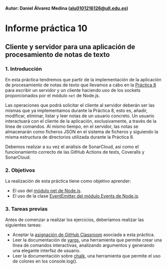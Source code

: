 **Autor: Daniel Álvarez Medina (alu0101216126@ull.edu.es)**

# Informe práctica 10
## Cliente y servidor para una aplicación de procesamiento de notas de texto

### 1. Introducción

En esta práctica tendremos que partir de la implementación de la aplicación de procesamiento de notas de texto que llevamos a cabo en la [Práctica 8](https://ull-esit-inf-dsi-2021.github.io/ull-esit-inf-dsi-20-21-prct08-filesystem-notes-app-alu0101216126/) para escribir un servidor y un cliente haciendo uso de los sockets proporcionados por el módulo `net` de Node.js.

Las operaciones que podrá solicitar el cliente al servidor deberán ser las mismas que ya implementamos durante la Práctica 8, esto es, añadir, modificar, eliminar, listar y leer notas de un usuario concreto. Un usuario interactuará con el cliente de la aplicación, exclusivamente, a través de la línea de comandos. Al mismo tiempo, en el servidor, las notas se almacenarán como ficheros JSON en el sistema de ficheros y siguiendo la misma estructura de directorios utilizada durante la Práctica 8.

Debemos realizar a su vez el análisis de SonarCloud, así como el funcionamiento correcto de las GitHub Actions de tests, Coveralls y SonarCloud.

### 2. Objetivos

La realización de esta práctica tiene como objetivo aprender:

- El uso del [módulo net de Node.js](https://nodejs.org/dist/latest-v16.x/docs/api/net.html).
- El uso de la clase [EventEmitter del módulo Events de Node.js](https://nodejs.org/dist/latest-v16.x/docs/api/events.html#events_class_eventemitter).

### 3. Tareas previas

Antes de comenzar a realizar los ejercicios, deberíamos realizar las siguientes tareas:

- Aceptar la [asignación de GitHub Classroom](https://classroom.github.com/assignment-invitations/2040e575f8d4b7d81e9336c0d617baf0/status) asociada a esta práctica.
- Leer la documentación de [yargs](https://www.npmjs.com/package/yargs), una herramienta que permite crear una línea de comandos interactivas, analizando argumentos y generando una elegante interfaz de usuario.
- Leer la documentación sobre [chalk](https://www.npmjs.com/package/chalk), una herramienta que permite el uso de colores en los console.log().
